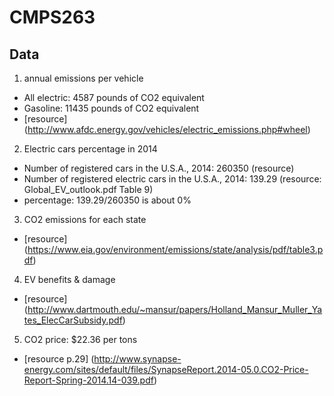 # CMPS263
## Data
1. annual emissions per vehicle
  - All electric: 4587 pounds of CO2 equivalent
  - Gasoline: 11435 pounds of CO2 equivalent 
  - [resource] (http://www.afdc.energy.gov/vehicles/electric_emissions.php#wheel)
2. Electric cars percentage in 2014
  - Number of registered cars in the U.S.A., 2014: 260350 (resource)
  - Number of registered electric cars in the U.S.A., 2014: 139.29 (resource: Global_EV_outlook.pdf Table 9)
  - percentage: 139.29/260350 is about 0%
3. CO2 emissions for each state
  - [resource] (https://www.eia.gov/environment/emissions/state/analysis/pdf/table3.pdf)  
4. EV benefits & damage
  - [resource] (http://www.dartmouth.edu/~mansur/papers/Holland_Mansur_Muller_Yates_ElecCarSubsidy.pdf)
5. CO2 price: $22.36 per tons
  - [resource p.29] (http://www.synapse-energy.com/sites/default/files/SynapseReport.2014-05.0.CO2-Price-Report-Spring-2014.14-039.pdf)
